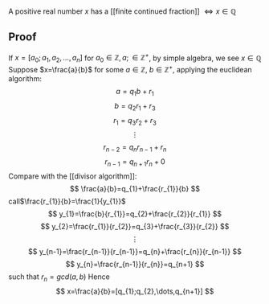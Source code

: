A positive real number $x$ has a [[finite continued fraction]]  $\iff x \in \mathbb{Q}$ 
## Proof
If $x=[a_{0};a_{1},a_{2},\dots,a_{n}]$ for $a_{0}\in\mathbb{Z},a; \in\mathbb{Z}^+$, by simple algebra, we see $x \in \mathbb{Q}$
Suppose $x=\frac{a}{b}$ for some $a\in\mathbb{Z}$, $b\in\mathbb{Z}^+$, applying the euclidean algorithm:
$$
a=q_{1}b+r_{1}
$$
$$
b=q_{2}r_{1}+r_{3}
$$
$$
r_{1}=q_{3}r_{2}+r_{3}
$$
$$
\vdots
$$
$$
r_{n-2}=q_{n}r_{n-1}+r_{n}
$$
$$
r_{n-1}=q_{n+1}r_{n}+0
$$
Compare with the [[divisor algorithm]]:
$$
\frac{a}{b}=q_{1}+\frac{r_{1}}{b}
$$
call$\frac{r_{1}}{b}=\frac{1}{y_{1}}$
$$
y_{1}=\frac{b}{r_{1}}=q_{2}+\frac{r_{2}}{r_{1}}
$$
$$
y_{2}=\frac{r_{1}}{r_{2}}=q_{3}+\frac{r_{3}}{r_{2}}
$$
$$
\vdots
$$
$$
y_{n-1}=\frac{r_{n-1}}{r_{n-1}}=q_{n}+\frac{r_{n}}{r_{n-1}}
$$
$$
y_{n}=\frac{r_{n-1}}{r_{n}}=q_{n+1}
$$
such that $r_{n}=gcd(a,b)$
Hence
$$
x=\frac{a}{b}=[q_{1};q_{2},\dots,q_{n+1}]
$$

